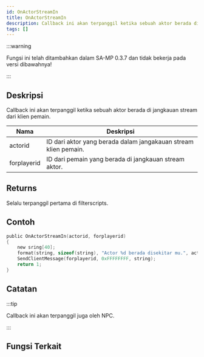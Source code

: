 ```yaml
---
id: OnActorStreamIn
title: OnActorStreamIn
description: Callback ini akan terpanggil ketika sebuah aktor berada di jangkauan stream dari klien pemain.
tags: []
---
```


:::warning

Fungsi ini telah ditambahkan dalam SA-MP 0.3.7 dan tidak bekerja pada versi dibawahnya!

:::

## Deskripsi

Callback ini akan terpanggil ketika sebuah aktor berada di jangkauan stream dari klien pemain.

| Nama        | Deskripsi                                                   |
| ----------- | ------------------------------------------------------------- |
| actorid     | ID dari aktor yang berada dalam jangakauan stream klien pemain. |
| forplayerid | ID dari pemain yang berada di jangkauan stream aktor.              |

## Returns

Selalu terpanggil pertama di filterscripts.

## Contoh

```c
public OnActorStreamIn(actorid, forplayerid)
{
    new sring[40];
    format(string, sizeof(string), "Actor %d berada disekitar mu.", actorid);
    SendClientMessage(forplayerid, 0xFFFFFFFF, string);
    return 1;
}
```

## Catatan

:::tip

Callback ini akan terpanggil juga oleh NPC.

:::

## Fungsi Terkait
